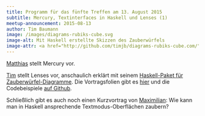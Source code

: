 ```yaml
---
title: Programm für das fünfte Treffen am 13. August 2015
subtitle: Mercury, Textinterfaces in Haskell und Lenses (1)
meetup-announcement: 2015-08-13
author: Tim Baumann
image: /images/diagrams-rubiks-cube.svg
image-alt: Mit Haskell erstellte Skizzen des Zauberwürfels
image-attr: <a href="http://github.com/timjb/diagrams-rubiks-cube.com/">Tim Baumann</a> (MIT)
---
```


[Matthias](https://github.com/mgudemann) stellt Mercury vor.

[Tim](https://github.com/timjb) stellt Lenses vor, anschaulich erklärt mit
seinem [Haskell-Paket für Zauberwürfel-Diagramme](https://github.com/timjb/diagrams-rubiks-cube).
Die Vortragsfolien gibt es [hier](/files/lens.pdf) und die Codebeispiele [auf Github](https://github.com/timjb/presentations/tree/gh-pages/lens).

<script async class="speakerdeck-embed" data-id="4e2df73019d74b28beec25cb2b08e348" data-ratio="1.33333333333333" src="//speakerdeck.com/assets/embed.js"></script>

Schließlich gibt es auch noch einen Kurzvortrag von
[Maximilian](https://github.com/maximilianhuber): Wie kann man in Haskell
ansprechende Textmodus-Oberflächen zaubern?
